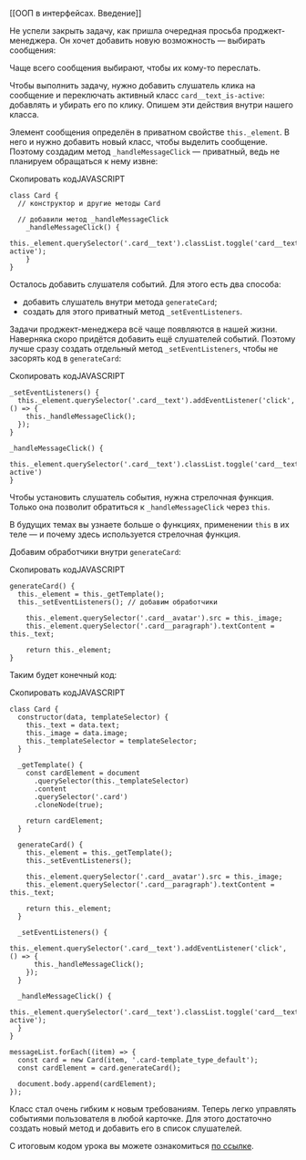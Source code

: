 
[[ООП в интерфейсах. Введение]]

Не успели закрыть задачу, как пришла очередная просьба проджект-менеджера. Он хочет добавить новую возможность — выбирать сообщения:

Чаще всего сообщения выбирают, чтобы их кому-то переслать.

Чтобы выполнить задачу, нужно добавить слушатель клика на сообщение и переключать активный класс `card__text_is-active`: добавлять и убирать его по клику. Опишем эти действия внутри нашего класса.

Элемент сообщения определён в приватном свойстве `this._element`. В него и нужно добавить новый класс, чтобы выделить сообщение. Поэтому создадим метод `_handleMessageClick` — приватный, ведь не планируем обращаться к нему извне:

Скопировать кодJAVASCRIPT

```
class Card {
  // конструктор и другие методы Card

  // добавили метод _handleMessageClick
    _handleMessageClick() {
        this._element.querySelector('.card__text').classList.toggle('card__text_is-active');
    }
} 
```

Осталось добавить слушателя событий. Для этого есть два способа:

-   добавить слушатель внутри метода `generateCard`;
-   создать для этого приватный метод `_setEventListeners`.

Задачи проджект-менеджера всё чаще появляются в нашей жизни. Наверняка скоро придётся добавить ещё слушателей событий. Поэтому лучше сразу создать отдельный метод `_setEventListeners`, чтобы не засорять код в `generateCard`:

Скопировать кодJAVASCRIPT

```
_setEventListeners() {
  this._element.querySelector('.card__text').addEventListener('click', () => {
    this._handleMessageClick();
  });
}

_handleMessageClick() {
  this._element.querySelector('.card__text').classList.toggle('card__text_is-active')
} 
```

Чтобы установить слушатель события, нужна стрелочная функция. Только она позволит обратиться к `_handleMessageClick` через `this`.

В будущих темах вы узнаете больше о функциях, применении `this` в их теле — и почему здесь используется стрелочная функция.

Добавим обработчики внутри `generateCard`:

Скопировать кодJAVASCRIPT

```
generateCard() {
  this._element = this._getTemplate();
  this._setEventListeners(); // добавим обработчики

    this._element.querySelector('.card__avatar').src = this._image;
    this._element.querySelector('.card__paragraph').textContent = this._text;

    return this._element;
} 
```

Таким будет конечный код:

Скопировать кодJAVASCRIPT

```
class Card {
  constructor(data, templateSelector) {
    this._text = data.text;
    this._image = data.image;
    this._templateSelector = templateSelector;
  }

  _getTemplate() {
    const cardElement = document
      .querySelector(this._templateSelector)
      .content
      .querySelector('.card')
      .cloneNode(true);

    return cardElement;
  }

  generateCard() {
    this._element = this._getTemplate();
    this._setEventListeners();

    this._element.querySelector('.card__avatar').src = this._image;
    this._element.querySelector('.card__paragraph').textContent = this._text;

    return this._element;
  }

  _setEventListeners() {
    this._element.querySelector('.card__text').addEventListener('click', () => {
      this._handleMessageClick();
    });
  }

  _handleMessageClick() {
    this._element.querySelector('.card__text').classList.toggle('card__text_is-active');
  }
}

messageList.forEach((item) => {
  const card = new Card(item, '.card-template_type_default');
  const cardElement = card.generateCard();

  document.body.append(cardElement);
}); 
```

Класс стал очень гибким к новым требованиям. Теперь легко управлять событиями пользователя в любой карточке. Для этого достаточно создать новый метод и добавить его в список слушателей.

С итоговым кодом урока вы можете ознакомиться [по ссылке](https://repl.it/@praktikum/lesson-4).